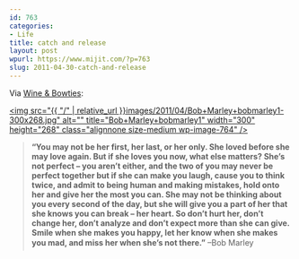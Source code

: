 ```yaml
---
id: 763
categories:
- Life
title: catch and release
layout: post
wpurl: https://www.mijit.com/?p=763
slug: 2011-04-30-catch-and-release
---
```

Via <a href="https://www.wineandbowties.com/life/bob-marley-on-how-to-love-a-woman/">Wine & Bowties</a>:

<a href="/images/2011/04/Bob+Marley+bobmarley1.jpeg"><img src="{{ "/" | relative_url }}images/2011/04/Bob+Marley+bobmarley1-300x268.jpg" alt="" title="Bob+Marley+bobmarley1" width="300" height="268" class="alignnone size-medium wp-image-764" /></a>

<blockquote><strong>“You may not be her first, her last, or her only. She loved before she may love again. But if she loves you now, what else matters? She’s not perfect – you aren’t either, and the two of you may never be perfect together but if she can make you laugh, cause you to think twice, and admit to being human and making mistakes, hold onto her and give her the most you can. She may not be thinking about you every second of the day, but she will give you a part of her that she knows you can break – her heart. So don’t hurt her, don’t change her, don’t analyze and don’t expect more than she can give. Smile when she makes you happy, let her know when she makes you mad, and miss her when she’s not there.”</strong>
–Bob Marley
</blockquote>
